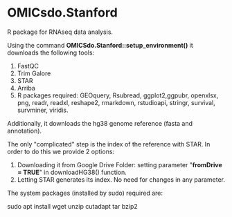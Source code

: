 # OMICsdo.Stanford

R package for RNAseq data analysis.

Using the command **OMICSdo.Stanford::setup_environment()** it downloads the following tools:
1. FastQC
2. Trim Galore
3. STAR
4. Arriba
5. R packages required:
   GEOquery, Rsubread, ggplot2,ggpubr, openxlsx, png, readr, readxl, reshape2, rmarkdown, rstudioapi, stringr, survival, survminer, viridis.

Additionally, it downloads the hg38 genome reference (fasta and annotation).

The only "complicated" step is the index of the reference with STAR. In order to do this we provide 2 options:
1. Downloading it from Google Drive Folder: setting parameter "**fromDrive = TRUE**" in downloadHG38() function.
2. Letting STAR generates its index. No need for changes in any parameter.


The system packages (installed by sudo) required are:

sudo apt install wget unzip cutadapt tar bzip2

